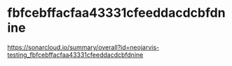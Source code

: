 # fbfcebffacfaa43331cfeeddacdcbfdnine
https://sonarcloud.io/summary/overall?id=neojarvis-testing_fbfcebffacfaa43331cfeeddacdcbfdnine
